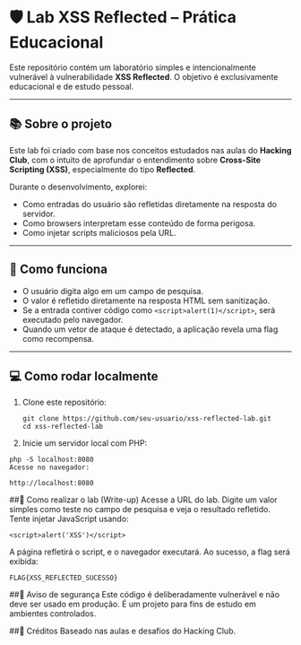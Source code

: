 # 🛡️ Lab XSS Reflected – Prática Educacional

Este repositório contém um laboratório simples e intencionalmente vulnerável à vulnerabilidade **XSS Reflected**. O objetivo é exclusivamente educacional e de estudo pessoal.

---

## 📚 Sobre o projeto

Este lab foi criado com base nos conceitos estudados nas aulas do **Hacking Club**, com o intuito de aprofundar o entendimento sobre **Cross-Site Scripting (XSS)**, especialmente do tipo **Reflected**.

Durante o desenvolvimento, explorei:
- Como entradas do usuário são refletidas diretamente na resposta do servidor.
- Como browsers interpretam esse conteúdo de forma perigosa.
- Como injetar scripts maliciosos pela URL.

---

## 🧪 Como funciona

- O usuário digita algo em um campo de pesquisa.
- O valor é refletido diretamente na resposta HTML sem sanitização.
- Se a entrada contiver código como `<script>alert(1)</script>`, será executado pelo navegador.
- Quando um vetor de ataque é detectado, a aplicação revela uma flag como recompensa.

---

## 💻 Como rodar localmente

1. Clone este repositório:
   ```
   git clone https://github.com/seu-usuario/xss-reflected-lab.git
   cd xss-reflected-lab
   ```
2. Inicie um servidor local com PHP:
```
php -S localhost:8080
Acesse no navegador:
```

```http://localhost:8080```

##📝 Como realizar o lab (Write-up)
Acesse a URL do lab.
Digite um valor simples como teste no campo de pesquisa e veja o resultado refletido.
Tente injetar JavaScript usando:

```
<script>alert('XSS')</script>
```
A página refletirá o script, e o navegador executará.
Ao sucesso, a flag será exibida:

```FLAG{XSS_REFLECTED_SUCESSO}```

##🚨 Aviso de segurança
Este código é deliberadamente vulnerável e não deve ser usado em produção. É um projeto para fins de estudo em ambientes controlados.

##🙌 Créditos
Baseado nas aulas e desafios do Hacking Club.
